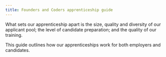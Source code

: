 ```yaml
---
title: Founders and Coders apprenticeship guide
---
```


What sets our apprenticeship apart is the size, quality and diversity of our applicant pool; the level of candidate preparation; and the quality of our training.

This guide outlines how our apprenticeships work for both employers and candidates.
